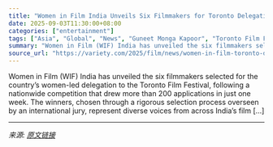 ```yaml
---
title: "Women in Film India Unveils Six Filmmakers for Toronto Delegation (EXCLUSIVE)"
date: 2025-09-03T11:30:00+08:00
categories: ["entertainment"]
tags: ["Asia", "Global", "News", "Guneet Monga Kapoor", "Toronto Film Festival", "Women in Film"]
summary: "Women in Film (WIF) India has unveiled the six filmmakers selected for the country&#8217;s women-led delegation to the Toronto Film Festival, following a nationwide competition that drew more than 200"
source_url: "https://variety.com/2025/film/news/women-in-film-toronto-delegation-filmmakers-1236505792/"
---
```


Women in Film (WIF) India has unveiled the six filmmakers selected for the country&#8217;s women-led delegation to the Toronto Film Festival, following a nationwide competition that drew more than 200 applications in just one week. The winners, chosen through a rigorous selection process overseen by an international jury, represent diverse voices from across India&#8217;s film [&#8230;]

---

*来源: [原文链接](https://variety.com/2025/film/news/women-in-film-toronto-delegation-filmmakers-1236505792/)*
